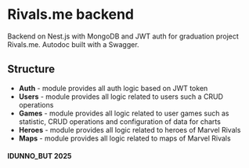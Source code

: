 # Rivals.me backend
Backend on Nest.js with MongoDB and JWT auth for graduation project Rivals.me. Autodoc built with a Swagger.

## Structure
<ul>
<li><b>Auth</b> - module provides all auth logic based on JWT token</li>
<li><b>Users</b> - module provides all logic related to users such a CRUD operations</li>
<li><b>Games</b> - module provides all logic related to user games such as statistic, CRUD operations and configuration of data for charts</li>
<li><b>Heroes</b> - module provides all logic related to heroes of Marvel Rivals</li>
<li><b>Maps</b> - module provides all logic related to maps of Marvel Rivals</li>
</ul>

#### IDUNNO_BUT 2025